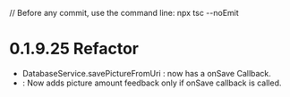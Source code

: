 // Before any commit, use the command line: npx tsc --noEmit

# 0.1.9.25 Refactor

- DatabaseService.savePictureFromUri : now has a onSave Callback.
- <AppCamera />: Now adds picture amount feedback only if onSave callback is called.